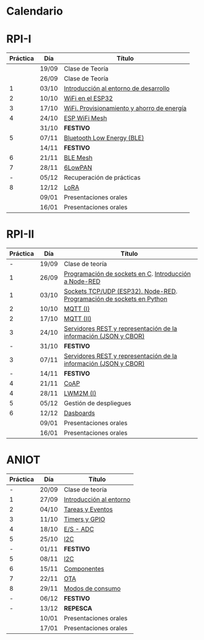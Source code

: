 # Calendario

# RPI-I

| Práctica | Día   | Título                                                          |
|----------|-------|-----------------------------------------------------------------|
|          | 19/09 | Clase de Teoría                                                 |
|          | 26/09 | Clase de Teoría                                                 |
| 1        | 03/10 | [Introducción al entorno de desarrollo](RPI-I/P1/index.md)      |
| 2        | 10/10 | [WiFi en el ESP32](RPI-I/P2/index.md)                           |
| 3        | 17/10 | [WiFi. Provisionamiento y ahorro de energía](RPI-I/P3/index.md) |
| 4        | 24/10 | [ESP WiFi Mesh](RPI-I/P4/index.md)                              |
|          | 31/10 | **FESTIVO**                                                     |
| 5        | 07/11 | [Bluetooth Low Energy (BLE)](RPI-I/P5/index.md)                 |
|          | 14/11 | **FESTIVO**                                                     |
| 6        | 21/11 | [BLE Mesh](RPI-I/P6/index.md)                                   |
| 7        | 28/11 | [6LowPAN](RPI-I/P7/index.md)                                    |
| -        | 05/12 | Recuperación de prácticas                                       |
| 8        | 12/12 | [LoRA](RPI-I/P8/index.md)                                       |
|          | 09/01 | Presentaciones orales                                           |
|          | 16/01 | Presentaciones orales                                           |

# RPI-II

| Práctica | Día   | Título                                       |
|----------|-------|----------------------------------------------|
| -        | 19/09 |Clase de teoría                               |
| 1        | 26/09 |[Programación de sockets en C](RPI-II/P1_I/index.md). [Introducción a Node-RED](RPI-II/P1_II/index.md) |
| 1        | 03/10 |[Sockets TCP/UDP (ESP32). Node-RED](RPI-II/P1_III/index.md). [Programación de sockets en Python](RPI-II/P1_IV/index.md) |
| 2        | 10/10 |[MQTT (I)](RPI-II/P6/index.md)                |
| 2        | 17/10 |[MQTT (II)](RPI-II/P6-II/index.md)            |
| 3        | 24/10 |[Servidores REST y representación de la información (JSON y CBOR)](RPI-II/P5/index.md)       |
| -        | 31/10 |**FESTIVO**                                   |
| 3        | 07/11 |[Servidores REST y representación de la información (JSON y CBOR)](RPI-II/P5/index.md)       |
| -        | 14/11 |**FESTIVO**                                   |
| 4        | 21/11 |[CoAP](RPI-II/P7/index.md)                    |
| 4        | 28/11 |[LWM2M (I)](RPI-II/P8/index.md)               |
| 5        | 05/12 |Gestión de despliegues                        |
| 6        | 12/12 |[Dasboards](RPI-II/P9/index.md)               |
|          | 09/01 | Presentaciones orales                        |
|          | 16/01 | Presentaciones orales                        |


# ANIOT

| Práctica | Día   | Título                                       |
|----------|-------|----------------------------------------------|
| -        | 20/09 |Clase de teoría                               |
| 1        | 27/09 |[Introducción al entorno](ANIOT/P1/index.md) |
| 2        | 04/10 |[ Tareas y Eventos](ANIOT/P2/index.md) |
| 3        | 11/10 |[Timers y GPIO ](ANIOT/P3/index.md)       |
| 4        | 18/10 |[E/S - ADC ](ANIOT/P4/index.md)         |
| 5        | 25/10 |[I2C ](ANIOT/P5/index.md)    |
| -        | 01/11 |**FESTIVO**                                   |
| 5        | 08/11 |[I2C  ](ANIOT/P5/index.md)     |
| 6        | 15/11 |[Componentes](ANIOT/P6/index.md)              |
| 7        | 22/11 |[OTA  ](ANIOT/P7/index.md)               |
| 8        | 29/11 |[Modos de consumo ](ANIOT/P8/index.md)          |
| -        | 06/12 | **FESTIVO**                 |
| -        | 13/12 | **REPESCA**           |
|          | 10/01 | Presentaciones orales                        |
|          | 17/01 | Presentaciones orales                        |
